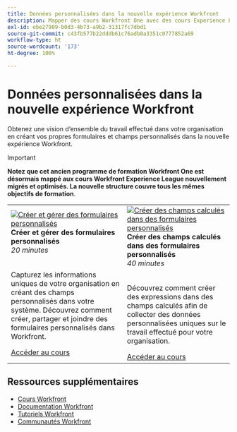 ```yaml
---
title: Données personnalisées dans la nouvelle expérience Workfront
description: Mapper des cours Workfront One avec des cours Experience League
exl-id: ebe27909-b0d3-4b73-a9b2-31317fc7dbd1
source-git-commit: c43fb577b22dddb61c76adb0a3351c0777852a69
workflow-type: ht
source-wordcount: '173'
ht-degree: 100%

---
```


# Données personnalisées dans la nouvelle expérience Workfront

Obtenez une vision d’ensemble du travail effectué dans votre organisation en créant vos propres formulaires et champs personnalisés dans la nouvelle expérience Workfront.

>[!IMPORTANT]
>
>**Notez que cet ancien programme de formation Workfront One est désormais mappé aux cours Workfront Experience League nouvellement migrés et optimisés.  La nouvelle structure couvre tous les mêmes objectifs de formation**.

<table>
  <tr>
   <td>
      <a href="https://experienceleague.adobe.com/?recommended=Workfront-A-1-2022.1.customforms">
      <img alt="Créer et gérer des formulaires personnalisés" src="https://cdn.experienceleague.adobe.com/thumb/create-and-manage-custom-forms.png"/>
      </a>
      <div>
         <strong>Créer et gérer des formulaires personnalisés</strong></a>
<br/><em>20 minutes</em>
      </div>
      <p>
        <br/>
Capturez les informations uniques de votre organisation en créant des champs personnalisés dans votre système. Découvrez comment créer, partager et joindre des formulaires personnalisés dans Workfront.
      </p>
      <a  rel="noreferrer" target="_blank" href="https://experienceleague.adobe.com/?recommended=Workfront-A-1-2022.1.customforms" class="spectrum-Button spectrum-Button--primary spectrum-Button--sizeM">
<span class="spectrum-Button-label has-no-wrap has-text-weight-bold">Accéder au cours</span>
</a>
   </td>   
   <td>
      <a href="https://experienceleague.adobe.com/?recommended=Workfront-L-1-2022.1.calculatedfields">
      <img alt="Créer des champs calculés dans des formulaires personnalisés" src="https://cdn.experienceleague.adobe.com/thumb/create-calculated-fields-in-custom-forms.png"/>
      </a>
      <div>
         <strong>Créer des champs calculés dans des formulaires personnalisés</strong></a>
<br/><em>40 minutes</em>
      </div>
      <p>
        <br/>
Découvrez comment créer des expressions dans des champs calculés afin de collecter des données personnalisées uniques sur le travail effectué pour votre organisation.
      </p>
      <a  rel="noreferrer" target="_blank" href="https://experienceleague.adobe.com/?recommended=Workfront-L-1-2022.1.calculatedfields" class="spectrum-Button spectrum-Button--primary spectrum-Button--sizeM">
<span class="spectrum-Button-label has-no-wrap has-text-weight-bold">Accéder au cours</span>
</a>
   </td>
  </tr>
</table>

## Ressources supplémentaires

* [Cours Workfront](https://experienceleague.adobe.com/?lang=fr&amp;Solution=Workfront#courses)
* [Documentation Workfront](https://experienceleague.adobe.com/docs/workfront.html?lang=fr)
* [Tutoriels Workfront](https://experienceleague.adobe.com/docs/workfront-learn/tutorials-workfront/home.html?lang=fr)
* [Communautés Workfront](https://experienceleaguecommunities.adobe.com/t5/workfront/ct-p/workfront)
